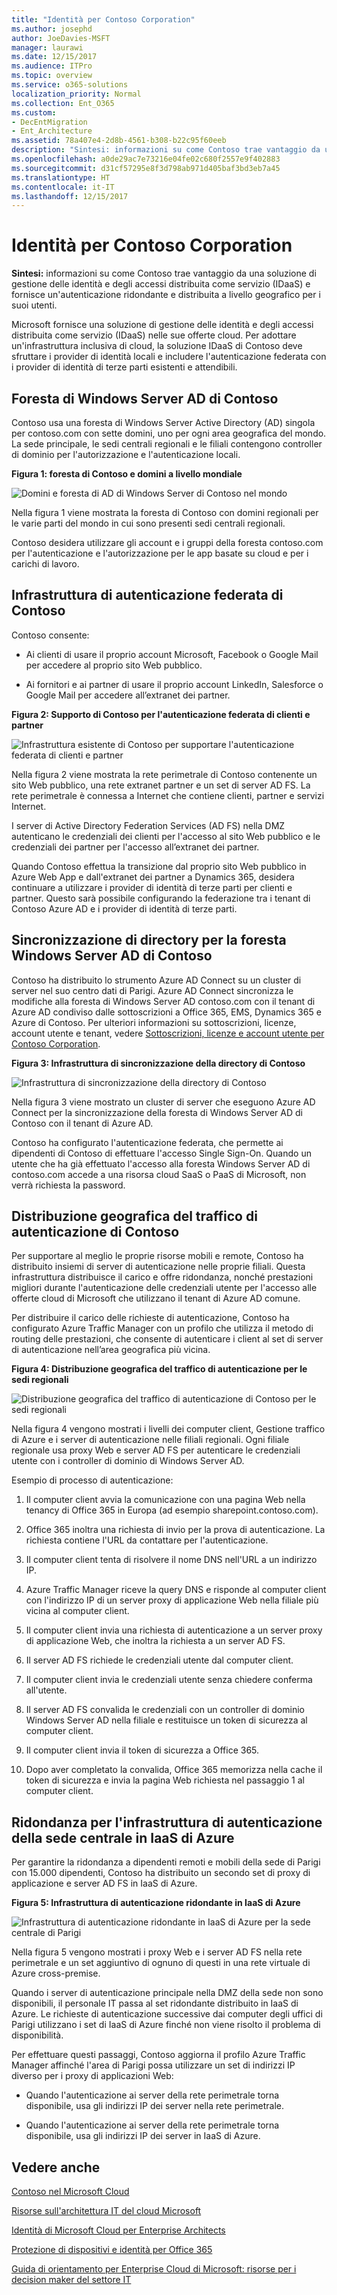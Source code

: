 ```yaml
---
title: "Identità per Contoso Corporation"
ms.author: josephd
author: JoeDavies-MSFT
manager: laurawi
ms.date: 12/15/2017
ms.audience: ITPro
ms.topic: overview
ms.service: o365-solutions
localization_priority: Normal
ms.collection: Ent_O365
ms.custom:
- DecEntMigration
- Ent_Architecture
ms.assetid: 78a407e4-2d8b-4561-b308-b22c95f60eeb
description: "Sintesi: informazioni su come Contoso trae vantaggio da una soluzione di gestione delle identità e degli accessi distribuita come servizio (IDaaS) e fornisce un'autenticazione ridondante e distribuita a livello geografico per i suoi utenti."
ms.openlocfilehash: a0de29ac7e73216e04fe02c680f2557e9f402883
ms.sourcegitcommit: d31cf57295e8f3d798ab971d405baf3bd3eb7a45
ms.translationtype: HT
ms.contentlocale: it-IT
ms.lasthandoff: 12/15/2017
---
```

# <a name="identity-for-the-contoso-corporation"></a>Identità per Contoso Corporation

 **Sintesi:** informazioni su come Contoso trae vantaggio da una soluzione di gestione delle identità e degli accessi distribuita come servizio (IDaaS) e fornisce un'autenticazione ridondante e distribuita a livello geografico per i suoi utenti.
  
Microsoft fornisce una soluzione di gestione delle identità e degli accessi distribuita come servizio (IDaaS) nelle sue offerte cloud. Per adottare un'infrastruttura inclusiva di cloud, la soluzione IDaaS di Contoso deve sfruttare i provider di identità locali e includere l'autenticazione federata con i provider di identità di terze parti esistenti e attendibili.
  
## <a name="contosos-windows-server-ad-forest"></a>Foresta di Windows Server AD di Contoso

Contoso usa una foresta di Windows Server Active Directory (AD) singola per contoso.com con sette domini, uno per ogni area geografica del mondo. La sede principale, le sedi centrali regionali e le filiali contengono controller di dominio per l'autorizzazione e l'autenticazione locali.
  
**Figura 1: foresta di Contoso e domini a livello mondiale**

![Domini e foresta di AD di Windows Server di Contoso nel mondo](images/Contoso_Poster/Contoso_WW_ID.png)
  
Nella figura 1 viene mostrata la foresta di Contoso con domini regionali per le varie parti del mondo in cui sono presenti sedi centrali regionali.
  
Contoso desidera utilizzare gli account e i gruppi della foresta contoso.com per l'autenticazione e l'autorizzazione per le app basate su cloud e per i carichi di lavoro.
  
## <a name="contosos-federated-authentication-infrastructure"></a>Infrastruttura di autenticazione federata di Contoso

Contoso consente:
  
- Ai clienti di usare il proprio account Microsoft, Facebook o Google Mail per accedere al proprio sito Web pubblico.
    
- Ai fornitori e ai partner di usare il proprio account LinkedIn, Salesforce o Google Mail per accedere all’extranet dei partner.
    
**Figura 2: Supporto di Contoso per l'autenticazione federata di clienti e partner**

![Infrastruttura esistente di Contoso per supportare l'autenticazione federata di clienti e partner](images/Contoso_Poster/Federated_ID.png)
  
Nella figura 2 viene mostrata la rete perimetrale di Contoso contenente un sito Web pubblico, una rete extranet partner e un set di server AD FS. La rete perimetrale è connessa a Internet che contiene clienti, partner e servizi Internet.
  
I server di Active Directory Federation Services (AD FS) nella DMZ autenticano le credenziali dei clienti per l'accesso al sito Web pubblico e le credenziali dei partner per l'accesso all’extranet dei partner.
  
Quando Contoso effettua la transizione dal proprio sito Web pubblico in Azure Web App e dall'extranet dei partner a Dynamics 365, desidera continuare a utilizzare i provider di identità di terze parti per clienti e partner. Questo sarà possibile configurando la federazione tra i tenant di Contoso Azure AD e i provider di identità di terze parti.
  
## <a name="directory-synchronization-for-contosos-windows-server-ad-forest"></a>Sincronizzazione di directory per la foresta Windows Server AD di Contoso

Contoso ha distribuito lo strumento Azure AD Connect su un cluster di server nel suo centro dati di Parigi. Azure AD Connect sincronizza le modifiche alla foresta di Windows Server AD contoso.com con il tenant di Azure AD condiviso dalle sottoscrizioni a Office 365, EMS, Dynamics 365 e Azure di Contoso. Per ulteriori informazioni su sottoscrizioni, licenze, account utente e tenant, vedere [Sottoscrizioni, licenze e account utente per Contoso Corporation](subscriptions-licenses-and-user-accounts-for-the-contoso-corporation.md).
  
**Figura 3: Infrastruttura di sincronizzazione della directory di Contoso**

![Infrastruttura di sincronizzazione della directory di Contoso](images/Contoso_Poster/DirSync.png)
  
Nella figura 3 viene mostrato un cluster di server che eseguono Azure AD Connect per la sincronizzazione della foresta di Windows Server AD di Contoso con il tenant di Azure AD.
  
Contoso ha configurato l'autenticazione federata, che permette ai dipendenti di Contoso di effettuare l'accesso Single Sign-On. Quando un utente che ha già effettuato l'accesso alla foresta Windows Server AD di contoso.com accede a una risorsa cloud SaaS o PaaS di Microsoft, non verrà richiesta la password.
  
## <a name="geographical-distribution-of-contoso-authentication-traffic"></a>Distribuzione geografica del traffico di autenticazione di Contoso

Per supportare al meglio le proprie risorse mobili e remote, Contoso ha distribuito insiemi di server di autenticazione nelle proprie filiali. Questa infrastruttura distribuisce il carico e offre ridondanza, nonché prestazioni migliori durante l'autenticazione delle credenziali utente per l'accesso alle offerte cloud di Microsoft che utilizzano il tenant di Azure AD comune.
  
Per distribuire il carico delle richieste di autenticazione, Contoso ha configurato Azure Traffic Manager con un profilo che utilizza il metodo di routing delle prestazioni, che consente di autenticare i client al set di server di autenticazione nell’area geografica più vicina. 
  
**Figura 4: Distribuzione geografica del traffico di autenticazione per le sedi regionali**

![Distribuzione geografica del traffico di autenticazione di Contoso per le sedi regionali](images/Contoso_Poster/Auth_GeoDist.png)
  
Nella figura 4 vengono mostrati i livelli dei computer client, Gestione traffico di Azure e i server di autenticazione nelle filiali regionali. Ogni filiale regionale usa proxy Web e server AD FS per autenticare le credenziali utente con i controller di dominio di Windows Server AD.
  
Esempio di processo di autenticazione:
  
1. Il computer client avvia la comunicazione con una pagina Web nella tenancy di Office 365 in Europa (ad esempio sharepoint.contoso.com).
    
2. Office 365 inoltra una richiesta di invio per la prova di autenticazione. La richiesta contiene l'URL da contattare per l'autenticazione.
    
3. Il computer client tenta di risolvere il nome DNS nell'URL a un indirizzo IP.
    
4. Azure Traffic Manager riceve la query DNS e risponde al computer client con l'indirizzo IP di un server proxy di applicazione Web nella filiale più vicina al computer client.
    
5.  Il computer client invia una richiesta di autenticazione a un server proxy di applicazione Web, che inoltra la richiesta a un server AD FS.
    
6. Il server AD FS richiede le credenziali utente dal computer client.
    
7. Il computer client invia le credenziali utente senza chiedere conferma all'utente.
    
8. Il server AD FS convalida le credenziali con un controller di dominio Windows Server AD nella filiale e restituisce un token di sicurezza al computer client.
    
9. Il computer client invia il token di sicurezza a Office 365.
    
10. Dopo aver completato la convalida, Office 365 memorizza nella cache il token di sicurezza e invia la pagina Web richiesta nel passaggio 1 al computer client.
    
## <a name="redundancy-for-the-headquarters-authentication-infrastructure-in-azure-iaas"></a>Ridondanza per l'infrastruttura di autenticazione della sede centrale in IaaS di Azure

Per garantire la ridondanza a dipendenti remoti e mobili della sede di Parigi con 15.000 dipendenti, Contoso ha distribuito un secondo set di proxy di applicazione e server AD FS in IaaS di Azure.
  
**Figura 5: Infrastruttura di autenticazione ridondante in IaaS di Azure**

![Infrastruttura di autenticazione ridondante in IaaS di Azure per la sede centrale di Parigi](images/Contoso_Poster/Paris_Auth_Redun.png)
  
Nella figura 5 vengono mostrati i proxy Web e i server AD FS nella rete perimetrale e un set aggiuntivo di ognuno di questi in una rete virtuale di Azure cross-premise.
  
Quando i server di autenticazione principale nella DMZ della sede non sono disponibili, il personale IT passa al set ridondante distribuito in IaaS di Azure. Le richieste di autenticazione successive dai computer degli uffici di Parigi utilizzano i set di IaaS di Azure finché non viene risolto il problema di disponibilità.
  
Per effettuare questi passaggi, Contoso aggiorna il profilo Azure Traffic Manager affinché l'area di Parigi possa utilizzare un set di indirizzi IP diverso per i proxy di applicazioni Web:
  
- Quando l'autenticazione ai server della rete perimetrale torna disponibile, usa gli indirizzi IP dei server nella rete perimetrale.
    
- Quando l'autenticazione ai server della rete perimetrale torna disponibile, usa gli indirizzi IP dei server in IaaS di Azure.
    
## <a name="see-also"></a>Vedere anche

[Contoso nel Microsoft Cloud](contoso-in-the-microsoft-cloud.md)
  
[Risorse sull'architettura IT del cloud Microsoft](microsoft-cloud-it-architecture-resources.md)

[Identità di Microsoft Cloud per Enterprise Architects](http://aka.ms/cloudarchidentity)
  
[Protezione di dispositivi e identità per Office 365](http://aka.ms/o365protect_device)
  
[Guida di orientamento per Enterprise Cloud di Microsoft: risorse per i decision maker del settore IT](https://sway.com/FJ2xsyWtkJc2taRD)



